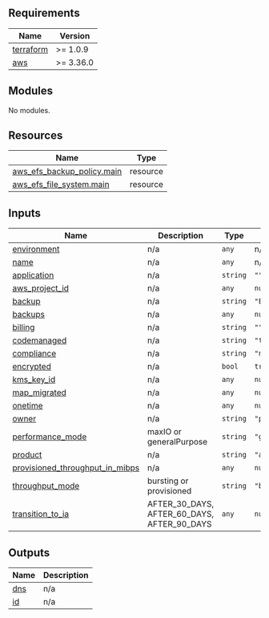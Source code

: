 <!-- BEGIN_TF_DOCS -->
## Requirements

| Name | Version |
|------|---------|
| <a name="requirement_terraform"></a> [terraform](#requirement\_terraform) | >= 1.0.9 |
| <a name="requirement_aws"></a> [aws](#requirement\_aws) | >= 3.36.0 |

## Modules

No modules.

## Resources

| Name | Type |
|------|------|
| [aws_efs_backup_policy.main](https://registry.terraform.io/providers/hashicorp/aws/latest/docs/resources/efs_backup_policy) | resource |
| [aws_efs_file_system.main](https://registry.terraform.io/providers/hashicorp/aws/latest/docs/resources/efs_file_system) | resource |

## Inputs

| Name | Description | Type | Default | Required |
|------|-------------|------|---------|:--------:|
| <a name="input_environment"></a> [environment](#input\_environment) | n/a | `any` | n/a | yes |
| <a name="input_name"></a> [name](#input\_name) | n/a | `any` | n/a | yes |
| <a name="input_application"></a> [application](#input\_application) | n/a | `string` | `""` | no |
| <a name="input_aws_project_id"></a> [aws\_project\_id](#input\_aws\_project\_id) | n/a | `any` | `null` | no |
| <a name="input_backup"></a> [backup](#input\_backup) | n/a | `string` | `"ENABLED"` | no |
| <a name="input_backups"></a> [backups](#input\_backups) | n/a | `any` | `null` | no |
| <a name="input_billing"></a> [billing](#input\_billing) | n/a | `string` | `""` | no |
| <a name="input_codemanaged"></a> [codemanaged](#input\_codemanaged) | n/a | `string` | `"true"` | no |
| <a name="input_compliance"></a> [compliance](#input\_compliance) | n/a | `string` | `"null"` | no |
| <a name="input_encrypted"></a> [encrypted](#input\_encrypted) | n/a | `bool` | `true` | no |
| <a name="input_kms_key_id"></a> [kms\_key\_id](#input\_kms\_key\_id) | n/a | `any` | `null` | no |
| <a name="input_map_migrated"></a> [map\_migrated](#input\_map\_migrated) | n/a | `any` | `null` | no |
| <a name="input_onetime"></a> [onetime](#input\_onetime) | n/a | `any` | `null` | no |
| <a name="input_owner"></a> [owner](#input\_owner) | n/a | `string` | `"platform"` | no |
| <a name="input_performance_mode"></a> [performance\_mode](#input\_performance\_mode) | maxIO or generalPurpose | `string` | `"generalPurpose"` | no |
| <a name="input_product"></a> [product](#input\_product) | n/a | `string` | `"ambra"` | no |
| <a name="input_provisioned_throughput_in_mibps"></a> [provisioned\_throughput\_in\_mibps](#input\_provisioned\_throughput\_in\_mibps) | n/a | `any` | `null` | no |
| <a name="input_throughput_mode"></a> [throughput\_mode](#input\_throughput\_mode) | bursting or provisioned | `string` | `"bursting"` | no |
| <a name="input_transition_to_ia"></a> [transition\_to\_ia](#input\_transition\_to\_ia) | AFTER\_30\_DAYS, AFTER\_60\_DAYS, AFTER\_90\_DAYS | `any` | `null` | no |

## Outputs

| Name | Description |
|------|-------------|
| <a name="output_dns"></a> [dns](#output\_dns) | n/a |
| <a name="output_id"></a> [id](#output\_id) | n/a |
<!-- END_TF_DOCS -->